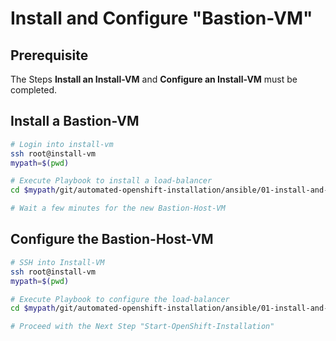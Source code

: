 # Install and Configure "Bastion-VM"

## Prerequisite

The Steps **Install an Install-VM** and **Configure an Install-VM** must be completed.



## Install a Bastion-VM

```bash
# Login into install-vm
ssh root@install-vm
mypath=$(pwd)

# Execute Playbook to install a load-balancer
cd $mypath/git/automated-openshift-installation/ansible/01-install-and-configure-bastion-host-vm/ && ansible-playbook 01-playbook-install-bastion-vm.yaml

# Wait a few minutes for the new Bastion-Host-VM
```



## Configure the Bastion-Host-VM

```bash
# SSH into Install-VM
ssh root@install-vm
mypath=$(pwd)

# Execute Playbook to configure the load-balancer
cd $mypath/git/automated-openshift-installation/ansible/01-install-and-configure-bastion-host-vm/ && ansible-playbook 02-playbook-configure-bastion-vm.yaml

# Proceed with the Next Step "Start-OpenShift-Installation"
```

